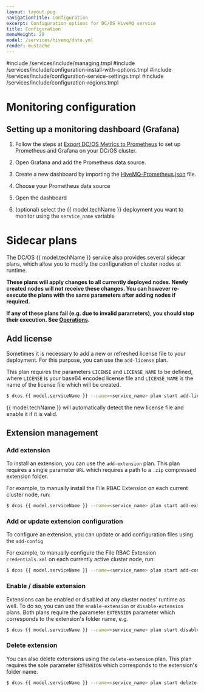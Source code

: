 ```yaml
---
layout: layout.pug
navigationTitle: Configuration
excerpt: Configuration options for DC/OS HiveMQ service
title: Configuration
menuWeight: 20
model: /services/hivemq/data.yml
render: mustache
---
```


<!--TODO: managing describes the default, serial roll-out strategy for updates -->

#include /services/include/managing.tmpl
#include /services/include/configuration-install-with-options.tmpl
#include /services/include/configuration-service-settings.tmpl
#include /services/include/configuration-regions.tmpl

# Monitoring configuration

## Setting up a monitoring dashboard (Grafana)

1. Follow the steps at [Export DC/OS Metrics to Prometheus](https://docs.mesosphere.com/latest/metrics/prometheus/) to set up Prometheus and Grafana on your DC/OS cluster.

2. Open Grafana and add the Prometheus data source.

3. Create a new dashboard by importing the [HiveMQ-Prometheus.json](/services/hivemq/1.0.0-4.0.2/assets/HiveMQ-Prometheus.json) file.

4. Choose your Prometheus data source

5. Open the dashboard

6. (optional) select the {{ model.techName }} deployment you want to monitor using the `service_name` variable

# <a name="sidecar-plans"></a>Sidecar plans

The DC/OS {{ model.techName }} service also provides several sidecar plans, which allow you to modify the configuration of cluster nodes at runtime.

<p class="message--warning"><strong>These plans will apply changes to all currently deployed nodes. Newly created nodes will not receive these changes. You can however re-execute the plans with the same parameters after adding nodes if required.</strong>


<p class="message--note"><strong>If any of these plans fail (e.g. due to invalid parameters), you should stop their execution. See <a href="/services/hivemq/1.0.0-4.0.2/operations/#stop">Operations</a>.</strong>

## Add license

Sometimes it is necessary to add a new or refreshed license file to your deployment. For this purpose, you can use the `add-license` plan.

This plan requires the parameters `LICENSE` and `LICENSE_NAME` to be defined, where `LICENSE` is your base64 encoded license file and `LICENSE_NAME` is the name of the license file which will be created.

```bash
$ dcos {{ model.serviceName }} --name=<service_name> plan start add-license -p LICENSE=$(cat license.lic | base64) -p LICENSE_NAME=new_license
```

{{ model.techName }} will automatically detect the new license file and enable it if it is valid.

## Extension management

### Add extension

To install an extension, you can use the `add-extension` plan. This plan requires a single parameter `URL` which requires a path to a `.zip` compressed extension folder.

For example, to manually install the File RBAC Extension on each current cluster node, run:

```bash
$ dcos {{ model.serviceName }} --name=<service_name> plan start add-extension -p URL=https://www.hivemq.com/releases/extensions/hivemq-file-rbac-extension-4.0.0.zip
```

### Add or update extension configuration

To configure an extension, you can update or add configuration files using the `add-config`

For example, to manually configure the File RBAC Extension `credentials.xml` on each currently active cluster node, run:

```bash
$ dcos {{ model.serviceName }} --name=<service_name> plan start add-config -p PATH=file-rbac-extension/credentials.xml -p FILE_CONTENT=$(cat local-file.xml | base64)
```

### Enable / disable extension

Extensions can be enabled or disabled at any cluster nodes' runtime as well. To do so, you can use the `enable-extension` or `disable-extension` plans. Both plans require the parameter `EXTENSION` parameter which corresponds to the extension's folder name, e.g.

```bash
$ dcos {{ model.serviceName }} --name=<service_name> plan start disable-extension -p EXTENSION=hivemq-file-rbac-extension
```

### Delete extension

You can also delete extensions using the `delete-extension` plan. This plan requires the sole parameter `EXTENSION` which corresponds to the extension's folder name.

```bash
$ dcos {{ model.serviceName }} --name=<service_name> plan start delete-extension -p EXTENSION=hivemq-file-rbac-extension
```